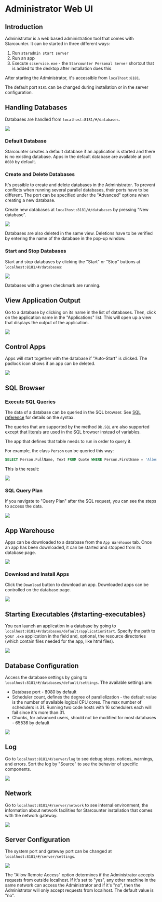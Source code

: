 # Administrator Web UI

## Introduction

Administrator is a web based administration tool that comes with Starcounter. It can be started in three different ways:  
1. Run `staradmin start server`  
2. Run an app  
3. Execute `scservice.exe` - the `Starcounter Personal Server` shortcut that is added to the desktop after installation does this

After starting the Administrator, it's accessible from `localhost:8181`.

The default port `8181` can be changed during installation or in the server configuration.

## Handling Databases

Databases are handled from `localhost:8181/#/databases`.

![](../../.gitbook/assets/1.png)

### Default Database

Starcounter creates a default database if an application is started and there is no existing database. Apps in the default database are available at port `8080` by default.

### Create and Delete Databases

It's possible to create and delete databases in the Administrator. To prevent conflicts when running several parallel databases, their ports have to be different. The port can be specified under the "Advanced" options when creating a new database.

Create new databases at `localhost:8181/#/databases` by pressing "New database".

![](../../.gitbook/assets/3.png)

Databases are also deleted in the same view. Deletions have to be verified by entering the name of the database in the pop-up window.

### Start and Stop Databases

Start and stop databases by clicking the "Start" or "Stop" buttons at `localhost:8181/#/databases`:

![](../../.gitbook/assets/56.png)

Databases with a green checkmark are running.

## View Application Output

Go to a database by clicking on its name in the list of databases. Then, click on the application name in the "Applications" list. This will open up a view that displays the output of the application.

![](../../.gitbook/assets/appoutput2.gif)

## Control Apps

Apps will start together with the database if "Auto-Start" is clicked. The padlock icon shows if an app can be deleted.

![](../../.gitbook/assets/database%20%281%29.png)

## SQL Browser

### Execute SQL Queries

The data of a database can be queried in the SQL browser. See [SQL reference](../sql/) for details on the syntax.

The queries that are supported by the method `Db.SQL` are also supported except that [literals](../sql/literals.md) are used in the SQL browser instead of variables.

The app that defines that table needs to run in order to query it.

For example, the class `Person` can be queried this way:

```sql
SELECT Person.FullName, Text FROM Quote WHERE Person.FirstName = 'Albert'
```

This is the result:

![](../../.gitbook/assets/screenshot-2015-10-02-17.23.40%20%281%29.png)

### SQL Query Plan

If you navigate to "Query Plan" after the SQL request, you can see the steps to access the data.

![](../../.gitbook/assets/5.png)

## App Warehouse

Apps can be downloaded to a database from the `App Warehouse` tab. Once an app has been downloaded, it can be started and stopped from its database page.

![](../../.gitbook/assets/appstoretab.png)

### Download and Install Apps

Click the `Download` button to download an app. Downloaded apps can be controlled on the database page.

![](../../.gitbook/assets/appstore1%20%281%29.png)

## Starting Executables {#starting-executables}

You can launch an application in a database by going to `localhost:8181/#/databases/default/applicationStart`. Specify the path to your `.exe` application in the field and, optional, the resource directories \(which contain files needed for the app, like html files\).

![](../../.gitbook/assets/startapp%20%281%29.png)

## Database Configuration

Access the database settings by going to `localhost:8181/#/databases/default/settings`. The available settings are:

* Database port - 8080 by default
* Scheduler count, defines the degree of parallelization - the default value is the number of available logical CPU cores. The max number of schedulers is 31. Running two code hosts with 16 schedulers each will fail since it's more than 31.  
* Chunks, for advanced users, should not be modified for most databases - 65536 by default

![](../../.gitbook/assets/7.png)

## Log

Go to `localhost:8181/#/server/log` to see debug steps, notices, warnings, and errors. Sort the log by "Source" to see the behavior of specific components.

![](../../.gitbook/assets/8.png)

## Network

Go to `localhost:8181/#/server/network` to see internal environment, the information about network facilities for Starcounter installation that comes with the network gateway.

![](../../.gitbook/assets/9%20%281%29.png)

## Server Configuration

The system port and gateway port can be changed at `localhost:8181/#/server/settings`.

![](../../.gitbook/assets/changing_ports.png)

The "Allow Remote Access" option determines if the Administrator accepts requests from outside localhost. If it's set to "yes", any other machine in the same network can access the Administrator and if it's "no", then the Administrator will only accept requests from localhost. The default value is "no".

